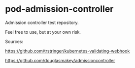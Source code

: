 # pod-admission-controller

Admission controller test repository.

Feel free to use, but at your own risk.

Sources:

https://github.com/trstringer/kubernetes-validating-webhook

https://github.com/douglasmakey/admissioncontroller
